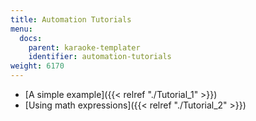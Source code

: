 ```yaml
---
title: Automation Tutorials
menu:
  docs:
    parent: karaoke-templater
    identifier: automation-tutorials
weight: 6170
---
```

* [A simple example]({{< relref "./Tutorial_1" >}})
* [Using math expressions]({{< relref "./Tutorial_2" >}})

